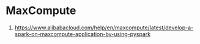 # MaxCompute
1. https://www.alibabacloud.com/help/en/maxcompute/latest/develop-a-spark-on-maxcompute-application-by-using-pyspark
